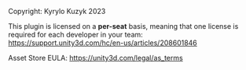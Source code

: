 Copyright: Kyrylo Kuzyk 2023

This plugin is licensed on a **per-seat** basis, meaning that one license is required for each developer in your team:
https://support.unity3d.com/hc/en-us/articles/208601846

Asset Store EULA:
https://unity3d.com/legal/as_terms